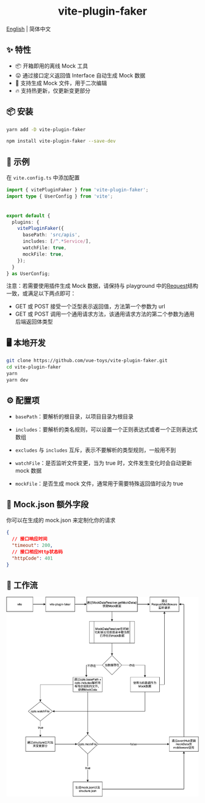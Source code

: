 <h1 align="center">vite-plugin-faker</h1>

[English](./README.md) | 简体中文

## ✨ 特性

- 📦 开箱即用的离线 Mock 工具
- 😛 通过接口定义返回值 Interface 自动生成 Mock 数据
- 📄 支持生成 Mock 文件，用于二次编辑
- 🔥 支持热更新，仅更新变更部分

## 📦 安装

```bash
yarn add -D vite-plugin-faker
```

```bash
npm install vite-plugin-faker --save-dev
```

## 🔨 示例

在 `vite.config.ts` 中添加配置

```typescript
import { vitePluginFaker } from 'vite-plugin-faker';
import type { UserConfig } from 'vite';


export default {
  plugins: {
    vitePluginFaker({
      basePath: 'src/apis',
      includes: [/^.*Service/],
      watchFile: true,
      mockFile: true,
    });
  }
} as UserConfig;
```

注意：若需要使用插件生成 Mock 数据，请保持与 playground 中的[Request](https://github.com/vue-toys/vite-plugin-faker/blob/main/playground/utils/Request.ts)结构一致，或满足以下两点即可：

- GET 或 POST 接受一个泛型表示返回值，方法第一个参数为 url
- GET 或 POST 调用一个通用请求方法，该通用请求方法的第二个参数为通用后端返回体类型

## 🖥️ 本地开发

```bash
git clone https://github.com/vue-toys/vite-plugin-faker.git
cd vite-plugin-faker
yarn
yarn dev
```

## ⚙️ 配置项

- `basePath`：要解析的根目录，以项目目录为根目录

- `includes`：要解析的类名规则，可以设置一个正则表达式或者一个正则表达式数组

- `excludes` 与 `includes` 互斥，表示不要解析的类型规则，一般用不到

- `watchFile`：是否监听文件变更，当为 true 时，文件发生变化时会自动更新 mock 数据

- `mockFile`：是否生成 mock 文件，通常用于需要特殊返回值时设为 true

## 📛 Mock.json 额外字段

你可以在生成的 mock.json 来定制化你的请求

```json
{
  // 接口响应时间
  "timeout": 200,
  // 接口相应Http状态码
  "httpCode": 401
}
```

## 📁 工作流

![工作流](./workflow-zh_CN.png)

